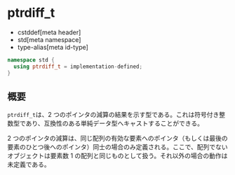# ptrdiff_t
* cstddef[meta header]
* std[meta namespace]
* type-alias[meta id-type]

```cpp
namespace std {
  using ptrdiff_t = implementation-defined;
}
```

## 概要
`ptrdiff_t`は、2 つのポインタの減算の結果を示す型である。これは符号付き整数型であり、互換性のある単純データ型へキャストすることができる。

2 つのポインタの減算は、同じ配列の有効な要素へのポインタ（もしくは最後の要素のひとつ後へのポインタ）同士の場合のみ定義される。ここで、配列でないオブジェクトは要素数 1 の配列と同じものとして扱う。それ以外の場合の動作は未定義である。
